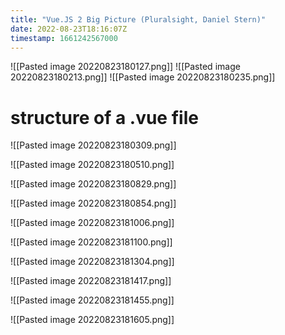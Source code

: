 ```yaml
---
title: "Vue.JS 2 Big Picture (Pluralsight, Daniel Stern)"
date: 2022-08-23T18:16:07Z
timestamp: 1661242567000
---
```


![[Pasted image 20220823180127.png]]
![[Pasted image 20220823180213.png]]
![[Pasted image 20220823180235.png]]

# structure of a .vue file
![[Pasted image 20220823180309.png]]

![[Pasted image 20220823180510.png]]

![[Pasted image 20220823180829.png]]


![[Pasted image 20220823180854.png]]

![[Pasted image 20220823181006.png]]

![[Pasted image 20220823181100.png]]

![[Pasted image 20220823181304.png]]

![[Pasted image 20220823181417.png]]

![[Pasted image 20220823181455.png]]

![[Pasted image 20220823181605.png]]


